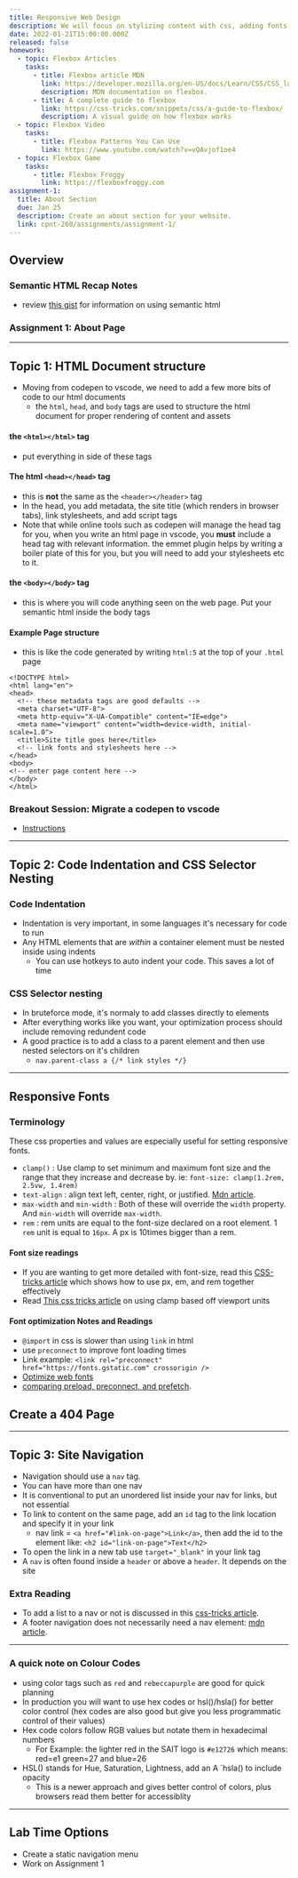 ```yaml
---
title: Responsive Web Design
description: We will focus on stylizing content with css, adding fonts, and practicing using html tags semantically.
date: 2022-01-21T15:00:00.000Z
released: false
homework:
  - topic: Flexbox Articles
    tasks:
      - title: Flexbox article MDN
        link: https://developer.mozilla.org/en-US/docs/Learn/CSS/CSS_layout/Flexbox
        description: MDN documentation on flexbox.
      - title: A complete guide to flexbox
        link: https://css-tricks.com/snippets/css/a-guide-to-flexbox/
        description: A visual guide on how flexbox works
  - topic: Flexbox Video
    tasks:
      - title: Flexbox Patterns You Can Use
        link: https://www.youtube.com/watch?v=vQAvjof1oe4
  - topic: Flexbox Game
    tasks:
      - title: Flexbox Froggy
        link: https://flexboxfroggy.com
assignment-1:
  title: About Section
  due: Jan 25
  description: Create an about section for your website.
  link: cpnt-260/assignments/assignment-1/
---
```


## Overview

<home-work :home-work="homework"></home-work>

### Semantic HTML Recap Notes

- review [this gist](https://gist.github.com/lilyx13/be85b495d534d3482fd7e9b1680e282b) for information on using semantic html

### Assignment 1: About Page

---

## Topic 1: HTML Document structure

- Moving from codepen to vscode, we need to add a few more bits of code to our html documents
  - the `html`, `head`, and `body` tags are used to structure the html document for proper rendering of content and assets

#### the `<html></html>` tag

- put everything in side of these tags

#### The html `<head></head>` tag

- this is **not** the same as the `<header></header>` tag
- In the head, you add metadata, the site title (which renders in browser tabs), link stylesheets, and add script tags
- Note that while online tools such as codepen will manage the head tag for you, when you write an html page in vscode, you **must** include a head tag with relevant information. the emmet plugin helps by writing a boiler plate of this for you, but you will need to add your stylesheets etc to it.

#### the `<body></body>` tag

- this is where you will code anything seen on the web page. Put your semantic html inside the body tags

#### Example Page structure

- this is like the code generated by writing `html:5` at the top of your `.html` page

```
<!DOCTYPE html>
<html lang="en">
<head>
  <!-- these metadata tags are good defaults -->
  <meta charset="UTF-8">
  <meta http-equiv="X-UA-Compatible" content="IE=edge">
  <meta name="viewport" content="width=device-width, initial-scale=1.0">
  <title>Site title goes here</title>
  <!-- link fonts and stylesheets here -->
</head>
<body>
<!-- enter page content here -->
</body>
</html>
```

### Breakout Session: Migrate a codepen to vscode

- [Instructions](https://gist.github.com/lilyx13/b68470fb2367c90d0ea657528eb39cc5)

---

## Topic 2: Code Indentation and CSS Selector Nesting

### Code Indentation

- Indentation is very important, in some languages it's necessary for code to run
- Any HTML elements that are _within_ a container element must be nested inside using indents
  - You can use hotkeys to auto indent your code. This saves a lot of time

### CSS Selector nesting

- In bruteforce mode, it's normaly to add classes directly to elements
- After everything works like you want, your optimization process should include removing redundent code
- A good practice is to add a class to a parent element and then use nested selectors on it's children
  - `nav.parent-class a {/* link styles */}`

---

## Responsive Fonts

### Terminology

These css properties and values are especially useful for setting responsive fonts.

- `clamp()`
  : Use clamp to set minimum and maximum font size and the range that they increase and decrease by. ie: `font-size: clamp(1.2rem, 2.5vw, 1.4rem)`
- `text-align`
  : align text left, center, right, or justified. [Mdn article](https://developer.mozilla.org/en-US/docs/Web/CSS/text-align).
- `max-width` and `min-width`
  : Both of these will override the `width` property. And `min-width` will override `max-width`.
- `rem`
  : rem units are equal to the font-size declared on a root element. 1 `rem` unit is equal to `16px`. A px is 10times bigger than a rem.

#### Font size readings

- If you are wanting to get more detailed with font-size, read this [CSS-tricks article](https://css-tricks.com/rems-ems/) which shows how to use px, em, and rem together effectively
- Read [This css tricks article](https://css-tricks.com/linearly-scale-font-size-with-css-clamp-based-on-the-viewport/) on using clamp based off viewport units

#### Font optimization Notes and Readings

- `@import` in css is slower than using `link` in html
- use `preconnect` to improve font loading times
- Link example: `<link rel="preconnect" href="https://fonts.gstatic.com" crossorigin />`
- [Optimize web fonts](https://www.freecodecamp.org/news/web-fonts-in-2018-f191a48367e8/)
- [comparing preload, preconnect, and prefetch](https://george.mand.is/2019/11/whats-the-difference-between-link-preload-preconnect-and-prefetch/).

## Create a 404 Page

---

## Topic 3: Site Navigation

- Navigation should use a `nav` tag.
- You can have more than one nav
- It is conventional to put an unordered list inside your nav for links, but not essential
- To link to content on the same page, add an `id` tag to the link location and specify it in your link
  - nav link = `<a href="#link-on-page">Link</a>`, then add the id to the element like: `<h2 id="link-on-page">Text</h2>`
- To open the link in a new tab use `target="_blank"` in your link tag
- A `nav` is often found inside a `header` or above a `header`. It depends on the site

### Extra Reading

- To add a list to a nav or not is discussed in this [css-tricks article](https://css-tricks.com/navigation-in-lists-to-be-or-not-to-be/).
- A footer navigation does not necessarily need a nav element: [mdn article](https://developer.mozilla.org/en-US/docs/Web/HTML/Element/nav).

---

### A quick note on Colour Codes

- using color tags such as `red` and `rebeccapurple` are good for quick planning
- In production you will want to use hex codes or hsl()/hsla() for better color control (hex codes are also good but give you less programmatic control of their values)
- Hex code colors follow RGB values but notate them in hexadecimal numbers
  - For Example: the lighter red in the SAIT logo is `#e12726` which means: red=e1 green=27 and blue=26
- HSL() stands for Hue, Saturation, Lightness, add an A `hsla() to include opacity
  - This is a newer approach and gives better control of colors, plus browsers read them better for accessiblity

---

## Lab Time Options

- Create a static navigation menu
- Work on Assignment 1

